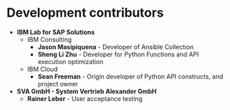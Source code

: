 # Development contributors

- **IBM Lab for SAP Solutions**
  - IBM Consulting
    - **Jason Masipiquena** - Developer of Ansible Collection
    - **Sheng Li Zhu** - Developer for Python Functions and API execution optimization
  - IBM Cloud
    - **Sean Freeman** - Origin developer of Python API constructs, and project owner
- **SVA GmbH - System Vertrieb Alexander GmbH**
  - **Rainer Leber** - User acceptance testing
